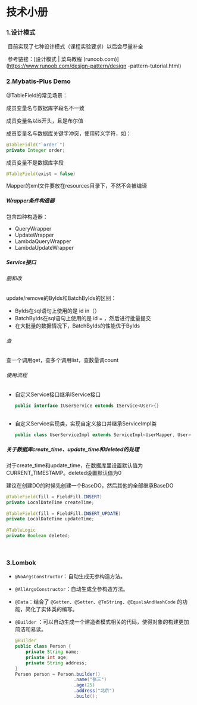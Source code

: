 # 技术小册

### 1.设计模式

​	目前实现了七种设计模式（课程实验要求）以后会尽量补全

​	参考链接：[设计模式 | 菜鸟教程 (runoob.com)](https://www.runoob.com/design-pattern/design	-pattern-tutorial.html)

### 2.Mybatis-Plus Demo

@TableField的常见场景：

成员变量名与数据库字段名不一致

成员变量名以is开头，且是布尔值

成员变量名与数据库关键字冲突，使用转义字符，如：

```java
@TableFidld("`order`")
private Integer order;

```

成员变量不是数据库字段

```java
@TableField(exist = false)
```

Mapper的xml文件要放在resources目录下，不然不会被编译



##### Wrapper条件构造器

包含四种构造器：

- QueryWrapper
- UpdateWrapper
- LambdaQueryWrapper
- LambdaUpdateWrapper



##### Service接口

###### 删和改

update/remove的ByIds和BatchByIds的区别：

- ByIds在sql语句上使用的是 id in（）
- BatchByIds在sql语句上使用的是 id = ，然后进行批量提交
- 在大批量的数据情况下，BatchByIds的性能优于ByIds

###### 查

查一个调用get，查多个调用list，查数量调count

###### 使用流程

- 自定义Service接口继承IService接口

  ```java
  public interface IUserService extends IService<User>{}
    
  ```

- 自定义Service实现类，实现自定义接口并继承ServiceImpl类

  ```java
  public class UserServiceImpl extends ServiceImpl<UserMapper, User> implements IUserService {}
  
  ```

##### 关于数据库create_time、update_time和deleted的处理

对于create_time和update_time，在数据库里设置默认值为CURRENT_TIMESTAMP。deleted设置默认值为0

建议在创建DO的时候先创建一个BaseDO，然后其他的全部继承BaseDO

```java
@TableField(fill = FieldFill.INSERT)
private LocalDateTime createTime;
  
@TableField(fill = FieldFill.INSERT_UPDATE)
private LocalDateTime updateTime;
    
@TableLogic
private Boolean deleted;
```

​		

### 3.Lombok

- `@NoArgsConstructor`：自动生成无参构造方法。

- `@AllArgsConstructor`：自动生成全参构造方法。

- `@Data`：结合了 `@Getter`、`@Setter`、`@ToString`、`@EqualsAndHashCode` 的功能，简化了实体类的编写。

- `@Builder` ：可以自动生成一个建造者模式相关的代码，使得对象的构建更加简洁和易读。

  ```Java
  @Builder
  public class Person {
      private String name;
      private int age;
      private String address;
  }
  Person person = Person.builder()
                        .name("张三")
                        .age(25)
                        .address("北京")
                        .build();
  ```

